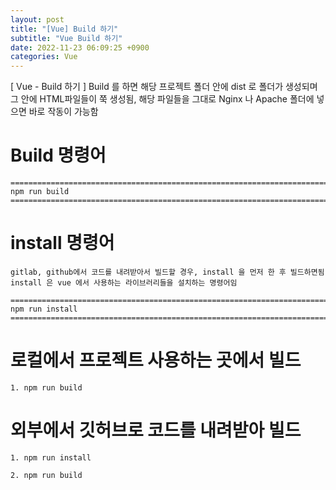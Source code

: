 ```yaml
---
layout: post
title: "[Vue] Build 하기"
subtitle: "Vue Build 하기"
date: 2022-11-23 06:09:25 +0900
categories: Vue
---
```

[ Vue - Build 하기 ] 
	Build 를 하면 해당 프로젝트 폴더 안에 dist 로 폴더가 생성되며
	그 안에 HTML파일들이 쭉 생성됨,
	해당 파일들을 그대로 Nginx 나 Apache 폴더에 넣으면 바로 작동이 가능함



# Build 명령어
	
	=================================================================================================================
	npm run build
	=================================================================================================================

# install 명령어
	
	gitlab, github에서 코드를 내려받아서 빌드할 경우, install 을 먼저 한 후 빌드하면됨
	install 은 vue 에서 사용하는 라이브러리들을 설치하는 명령어임

	=================================================================================================================
	npm run install
	=================================================================================================================


# 로컬에서 프로젝트 사용하는 곳에서 빌드
	
	1. npm run build

# 외부에서 깃허브로 코드를 내려받아 빌드

	1. npm run install

	2. npm run build 
	
	

